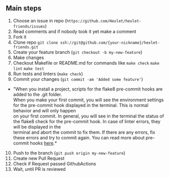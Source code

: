 ## Main steps

1. Choose an issue in repo (`https://github.com/Hexlet/hexlet-friends/issues`)
2. Read comments and if nobody took it yet make a comment
3. Fork it
4. Clone repo ```git clone ssh://git@github.com/{your-nickname}/hexlet-friends.git```
5. Create your feature branch (`git checkout -b my-new-feature`)
6. Make changes
7. Checkout Makefile or README.md for commands like `make check` `make lint` `make test`
8. Run tests and linters (`make check`)
9. Commit your changes (`git commit -am 'Added some feature'`)
* "When you install a project, scripts for the flake8 pre-commit hooks are added to the .git folder.  
When you make your first commit, you will see the environment settings for the pre-commit hook displayed
in the terminal. This is normal behavior and will only happen  
on your first commit. In general, you will see in the terminal the status of the flake8 check for the pre-commit hook. 
In case of linter errors, they will be displayed in the  
terminal and abort the commit to fix them. If there are any errors, fix these errors and try to commit again. You can read more about pre-commit hooks [here](https://pre-commit.com/).*
10. Push to the branch (`git push origin my-new-feature`)
11. Create new Pull Request
12. Check if Request passed GithubActions
13. Wait, until PR is reviewed
